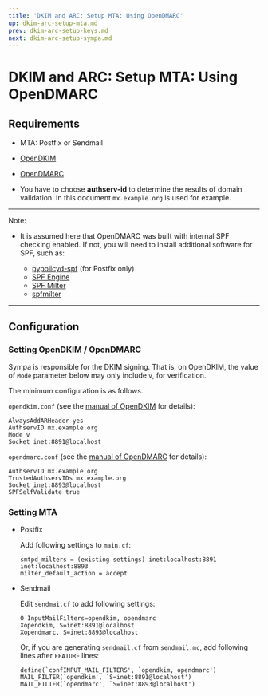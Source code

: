 ```yaml
---
title: 'DKIM and ARC: Setup MTA: Using OpenDMARC'
up: dkim-arc-setup-mta.md
prev: dkim-arc-setup-keys.md
next: dkim-arc-setup-sympa.md
---
```


DKIM and ARC: Setup MTA: Using OpenDMARC
========================================

Requirements
------------

  * MTA: Postfix or Sendmail
  * [OpenDKIM](http://www.opendkim.org/)
  * [OpenDMARC](http://www.trusteddomain.org/opendmarc/)

  * You have to choose **authserv-id** to determine the results of domain
    validation.
    In this document `mx.example.org` is used for example.

----
Note:

  * It is assumed here that OpenDMARC was built with internal SPF checking
    enabled. If not, you will need to install additional software for SPF,
    such as:

      - [pypolicyd-spf](https://launchpad.net/pypolicyd-spf)
        (for Postfix only)
      - [SPF Engine](https://launchpad.net/spf-engine)
      - [SPF Milter](https://crates.io/crates/spf-milter)
      - [spfmilter](https://github.com/sdgathman/milter/#spfmilter)

----

Configuration
-------------

### Setting OpenDKIM / OpenDMARC

Sympa is responsible for the DKIM signing. That is, on OpenDKIM, the value
of `Mode` parameter below may only include `v`, for verification.

The minimum configuration is as follows.

`opendkim.conf` (see the
[manual of OpenDKIM](http://www.opendkim.org/opendkim.conf.5.html)
for details):
``` code
AlwaysAddARHeader yes
AuthservID mx.example.org
Mode v
Socket inet:8891@localhost
```

`opendmarc.conf` (see the
[manual of OpenDMARC](http://www.trusteddomain.org/opendmarc/opendmarc.conf.5.html)
for details):
``` code
AuthservID mx.example.org
TrustedAuthservIDs mx.example.org
Socket inet:8893@localhost
SPFSelfValidate true
```

### Setting MTA

  * Postfix

    Add following settings to `main.cf`:

    ``` code
    smtpd_milters = (existing settings) inet:localhost:8891 inet:localhost:8893
    milter_default_action = accept
    ```

  * Sendmail

    Edit `sendmai.cf` to add following settings:
    ``` code
    O InputMailFilters=opendkim, opendmarc
    Xopendkim, S=inet:8891@localhost
    Xopendmarc, S=inet:8893@localhost
    ```
    Or, if you are generating `sendmail.cf` from `sendmail.mc`, add following
    lines after `FEATURE` lines:
    ``` code
    define(`confINPUT_MAIL_FILTERS', `opendkim, opendmarc')
    MAIL_FILTER(`opendkim', `S=inet:8891@localhost')
    MAIL_FILTER(`opendmarc', `S=inet:8893@localhost')
    ```

